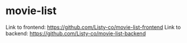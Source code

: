 # movie-list

Link to frontend: https://github.com/Listy-co/movie-list-frontend
Link to backend: https://github.com/Listy-co/movie-list-backend
